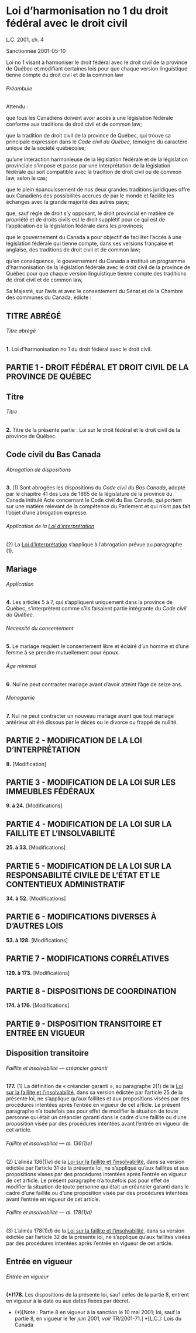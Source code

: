 # Loi d’harmonisation no 1 du droit fédéral avec le droit civil

L.C. 2001, ch. 4

Sanctionnée 2001-05-10

Loi no 1 visant à harmoniser le droit fédéral avec le droit civil de la province de Québec et modifiant certaines lois pour que chaque version linguistique tienne compte du droit civil et de la common law

###### Préambule

Attendu :

que tous les Canadiens doivent avoir accès à une législation fédérale conforme aux traditions de droit civil et de common law;

que la tradition de droit civil de la province de Québec, qui trouve sa principale expression dans le _Code civil du Québec_, témoigne du caractère unique de la société québécoise;

qu’une interaction harmonieuse de la législation fédérale et de la législation provinciale s’impose et passe par une interprétation de la législation fédérale qui soit compatible avec la tradition de droit civil ou de common law, selon le cas;

que le plein épanouissement de nos deux grandes traditions juridiques offre aux Canadiens des possibilités accrues de par le monde et facilite les échanges avec la grande majorité des autres pays;

que, sauf règle de droit s’y opposant, le droit provincial en matière de propriété et de droits civils est le droit supplétif pour ce qui est de l’application de la législation fédérale dans les provinces;

que le gouvernement du Canada a pour objectif de faciliter l’accès à une législation fédérale qui tienne compte, dans ses versions française et anglaise, des traditions de droit civil et de common law;

qu’en conséquence, le gouvernement du Canada a institué un programme d’harmonisation de la législation fédérale avec le droit civil de la province de Québec pour que chaque version linguistique tienne compte des traditions de droit civil et de common law,

Sa Majesté, sur l’avis et avec le consentement du Sénat et de la Chambre des communes du Canada, édicte :

## TITRE ABRÉGÉ

###### Titre abrégé

**1.** Loi d’harmonisation no 1 du droit fédéral avec le droit civil.

## PARTIE 1 - DROIT FÉDÉRAL ET DROIT CIVIL DE LA PROVINCE DE QUÉBEC

## Titre

###### Titre

**2.** Titre de la présente partie : Loi sur le droit fédéral et le droit civil de la province de Québec.

## Code civil du Bas Canada

###### Abrogation de dispositions

**3.** (1) Sont abrogées les dispositions du _Code civil du Bas Canada_, adopté par le chapitre 41 des Lois de 1865 de la législature de la province du Canada intitulé Acte concernant le Code civil du Bas Canada, qui portent sur une matière relevant de la compétence du Parlement et qui n’ont pas fait l’objet d’une abrogation expresse.

###### Application de la [Loi d’interprétation](/canada/fra/lois/I/I-21.md)

(2) La [Loi d’interprétation](/canada/fra/lois/I/I-21.md) s’applique à l’abrogation prévue au paragraphe (1).

## Mariage

###### Application

**4.** Les articles 5 à 7, qui s’appliquent uniquement dans la province de Québec, s’interprètent comme s’ils faisaient partie intégrante du _Code civil du Québec_.

###### Nécessité du consentement

**5.** Le mariage requiert le consentement libre et éclairé d’un homme et d’une femme à se prendre mutuellement pour époux.

###### Âge minimal

**6.** Nul ne peut contracter mariage avant d’avoir atteint l’âge de seize ans.

###### Monogamie

**7.** Nul ne peut contracter un nouveau mariage avant que tout mariage antérieur ait été dissous par le décès ou le divorce ou frappé de nullité.

## PARTIE 2 - MODIFICATION DE LA LOI D’INTERPRÉTATION

**8.** [Modification]

## PARTIE 3 - MODIFICATION DE LA LOI SUR LES IMMEUBLES FÉDÉRAUX

**9\. à 24.** [Modifications]

## PARTIE 4 - MODIFICATION DE LA LOI SUR LA FAILLITE ET L’INSOLVABILITÉ

**25\. à 33.** [Modifications]

## PARTIE 5 - MODIFICATION DE LA LOI SUR LA RESPONSABILITÉ CIVILE DE L’ÉTAT ET LE CONTENTIEUX ADMINISTRATIF

**34\. à 52.** [Modifications]

## PARTIE 6 - MODIFICATIONS DIVERSES À D’AUTRES LOIS

**53\. à 128.** [Modifications]

## PARTIE 7 - MODIFICATIONS CORRÉLATIVES

**129\. à 173.** [Modifications]

## PARTIE 8 - DISPOSITIONS DE COORDINATION

**174\. à 176.** [Modifications]

## PARTIE 9 - DISPOSITION TRANSITOIRE ET ENTRÉE EN VIGUEUR

## Disposition transitoire

###### Faillite et insolvabilité — créancier garanti

**177.** (1) La définition de « créancier garanti », au paragraphe 2(1) de la [Loi sur la faillite et l’insolvabilité](/canada/fra/lois/B/B-3.md), dans sa version édictée par l’article 25 de la présente loi, ne s’applique qu’aux faillites et aux propositions visées par des procédures intentées après l’entrée en vigueur de cet article. Le présent paragraphe n’a toutefois pas pour effet de modifier la situation de toute personne qui était un créancier garanti dans le cadre d’une faillite ou d’une proposition visée par des procédures intentées avant l’entrée en vigueur de cet article.

###### Faillite et insolvabilité — al. 136(1)_e_)

(2) L’alinéa 136(1)_e_) de la [Loi sur la faillite et l’insolvabilité](/canada/fra/lois/B/B-3.md), dans sa version édictée par l’article 31 de la présente loi, ne s’applique qu’aux faillites et aux propositions visées par des procédures intentées après l’entrée en vigueur de cet article. Le présent paragraphe n’a toutefois pas pour effet de modifier la situation de toute personne qui était un créancier garanti dans le cadre d’une faillite ou d’une proposition visée par des procédures intentées avant l’entrée en vigueur de cet article.

###### Faillite et insolvabilité — al. 178(1)_d_)

(3) L’alinéa 178(1)_d_) de la [Loi sur la faillite et l’insolvabilité](/canada/fra/lois/B/B-3.md), dans sa version édictée par l’article 32 de la présente loi, ne s’applique qu’aux faillites visées par des procédures intentées après l’entrée en vigueur de cet article.

## Entrée en vigueur

###### Entrée en vigueur

**(*)178.** Les dispositions de la présente loi, sauf celles de la partie 8, entrent en vigueur à la date ou aux dates fixées par décret.

  * (*)[Note : Partie 8 en vigueur à la sanction le 10 mai 2001; loi, sauf la partie 8, en vigueur le 1er juin 2001, _voir_ TR/2001-71.]
  *[L.C.]: Lois du Canada
